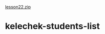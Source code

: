 [lesson22.zip](https://github.com/ainazikkakenova/kelechek-students-list/files/7091335/lesson22.zip)
# kelechek-students-list
